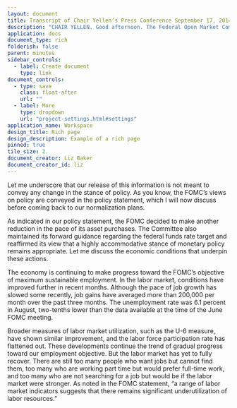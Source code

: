 ```yaml
---
layout: document
title: Transcript of Chair Yellen’s Press Conference September 17, 2014
description: "CHAIR YELLEN. Good afternoon. The Federal Open Market Committee concluded its meeting earlier today and, as usual, released its monetary policy statement. The Committee also released a document describing the approach the Committee intends to take when, at some point in the future, it becomes appropriate to begin normalizing the stance of policy."
application: docs
document_type: rich
folderish: false
parent: minutes
sidebar_controls:
  - label: Create document
    type: link
document_controls:
  - type: save
    class: float-after
    url: ""
  - label: More
    type: dropdown
    url: "project-settings.html#settings"
application_name: Workspace
design_title: Rich page
design_description: Example of a rich page
pinned: true
tile_size: 2.
document_creator: Liz Baker
document_creator_id: liz
---
```


Let me underscore that our release of this information is not meant to convey any change in the stance of policy. As you know, the FOMC’s views on policy are conveyed in the policy statement, which I will now discuss before coming back to our normalization plans.

As indicated in our policy statement, the FOMC decided to make another reduction in the pace of its asset purchases. The Committee also maintained its forward guidance regarding the federal funds rate target and reaffirmed its view that a highly accommodative stance of monetary policy remains appropriate. Let me discuss the economic conditions that underpin these actions.

The economy is continuing to make progress toward the FOMC’s objective of maximum sustainable employment. In the labor market, conditions have improved further in recent months. Although the pace of job growth has slowed some recently, job gains have averaged more than 200,000 per month over the past three months. The unemployment rate was
6.1 percent in August, two-tenths lower than the data available at the time of the June FOMC meeting.

Broader measures of labor market utilization, such as the U-6 measure, have shown similar improvement, and the labor force participation rate has flattened out. These developments continue the trend of gradual progress toward our employment objective. But the labor market has yet to fully recover. There are still too many people who want jobs but cannot find them, too many who are working part time but would prefer full-time work, and too many who are not searching for a job but would be if the labor market were stronger. As noted in the FOMC statement, “a range of labor market indicators suggests that there remains significant underutilization of labor resources.”